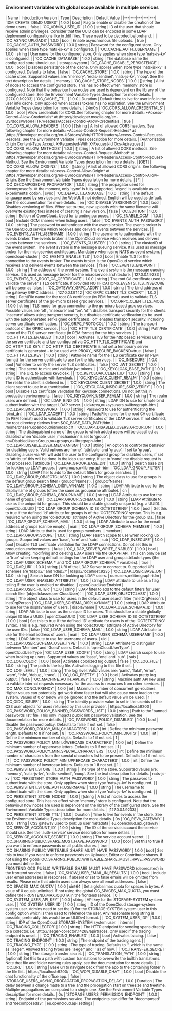 #### Environment variables with global scope available in multiple services

<small>
| Name | Introduction Version | Type | Description | Default Value |
|---|---|---|---|---|
`IDM_CREATE_DEMO_USERS` | 1.0.0 | bool | Flag to enable or disable the creation of the demo users. | false |
`OC_ADMIN_USER_ID` | 1.0.0 | string | ID of the user that should receive admin privileges. Consider that the UUID can be encoded in some LDAP deployment configurations like in .ldif files. These need to be decoded beforehand. |  |
`OC_ASYNC_UPLOADS` | 1.0.0 | bool | Enable asynchronous file uploads. | true |
`OC_CACHE_AUTH_PASSWORD` | 1.0.0 | string | Password for the configured store. Only applies when store type 'nats-js-kv' is configured. |  |
`OC_CACHE_AUTH_USERNAME` | 1.0.0 | string | Username for the configured store. Only applies when store type 'nats-js-kv' is configured. |  |
`OC_CACHE_DATABASE` | 1.0.0 | string | The database name the configured store should use. | storage-system |
`OC_CACHE_DISABLE_PERSISTENCE` | 1.0.0 | bool | Disables persistence of the cache. Only applies when store type 'nats-js-kv' is configured. Defaults to false. | false |
`OC_CACHE_STORE` | 1.0.0 | string | The type of the cache store. Supported values are: 'memory', 'redis-sentinel', 'nats-js-kv', 'noop'. See the text description for details. | memory |
`OC_CACHE_STORE_NODES` | 1.0.0 | []string | A list of nodes to access the configured store. This has no effect when 'memory' store is configured. Note that the behaviour how nodes are used is dependent on the library of the configured store. See the Environment Variable Types description for more details. | [127.0.0.1:9233] |
`OC_CACHE_TTL` | 1.0.0 | Duration | Default time to live for user info in the user info cache. Only applied when access tokens has no expiration. See the Environment Variable Types description for more details. | 24m0s |
`OC_CORS_ALLOW_CREDENTIALS` | 1.0.0 | bool | Allow credentials for CORS.See following chapter for more details: *Access-Control-Allow-Credentials* at \https://developer.mozilla.org/en-US/docs/Web/HTTP/Headers/Access-Control-Allow-Credentials. | true |
`OC_CORS_ALLOW_HEADERS` | 1.0.0 | []string | A list of allowed CORS headers. See following chapter for more details: *Access-Control-Request-Headers* at \https://developer.mozilla.org/en-US/docs/Web/HTTP/Headers/Access-Control-Request-Headers. See the Environment Variable Types description for more details. | [Authorization Origin Content-Type Accept X-Requested-With X-Request-Id Ocs-Apirequest] |
`OC_CORS_ALLOW_METHODS` | 1.0.0 | []string | A list of allowed CORS methods. See following chapter for more details: *Access-Control-Request-Method* at \https://developer.mozilla.org/en-US/docs/Web/HTTP/Headers/Access-Control-Request-Method. See the Environment Variable Types description for more details. | [GET] |
`OC_CORS_ALLOW_ORIGINS` | 1.0.0 | []string | A list of allowed CORS origins. See following chapter for more details: *Access-Control-Allow-Origin* at \https://developer.mozilla.org/en-US/docs/Web/HTTP/Headers/Access-Control-Allow-Origin. See the Environment Variable Types description for more details. | [*] |
`OC_DECOMPOSEDFS_PROPAGATOR` | 1.0.0 | string | The propagator used for decomposedfs. At the moment, only 'sync' is fully supported, 'async' is available as an experimental option. | sync |
`OC_DEFAULT_LANGUAGE` | 1.0.0 | string | The default language used by services and the WebUI. If not defined, English will be used as default. See the documentation for more details. | en |
`OC_DISABLE_VERSIONING` | 1.0.0 | bool | Disables versioning of files. When set to true, new uploads with the same filename will overwrite existing files instead of creating a new version. | false |
`OC_EDITION` | 1.0.0 | string | Edition of OpenCloud. Used for branding purposes. |  |
`OC_ENABLE_OCM` | 1.0.0 | bool | Include OCM sharees when listing users. | false |
`OC_EVENTS_AUTH_PASSWORD` | 1.0.0 | string | The password to authenticate with the events broker. The events broker is the OpenCloud service which receives and delivers events between the services. |  |
`OC_EVENTS_AUTH_USERNAME` | 1.0.0 | string | The username to authenticate with the events broker. The events broker is the OpenCloud service which receives and delivers events between the services. |  |
`OC_EVENTS_CLUSTER` | 1.0.0 | string | The clusterID of the event system. The event system is the message queuing service. It is used as message broker for the microservice architecture. Mandatory when using NATS as event system. | opencloud-cluster |
`OC_EVENTS_ENABLE_TLS` | 1.0.0 | bool | Enable TLS for the connection to the events broker. The events broker is the OpenCloud service which receives and delivers events between the services. | false |
`OC_EVENTS_ENDPOINT` | 1.0.0 | string | The address of the event system. The event system is the message queuing service. It is used as message broker for the microservice architecture. | 127.0.0.1:9233 |
`OC_EVENTS_TLS_ROOT_CA_CERTIFICATE` | 1.0.0 | string | The root CA certificate used to validate the server's TLS certificate. If provided NOTIFICATIONS_EVENTS_TLS_INSECURE will be seen as false. |  |
`OC_GATEWAY_GRPC_ADDR` | 1.0.0 | string | The bind address of the gateway GRPC address. | 127.0.0.1:9142 |
`OC_GRPC_CLIENT_TLS_CACERT` | 1.0.0 | string | Path/File name for the root CA certificate (in PEM format) used to validate TLS server certificates of the go-micro based grpc services. |  |
`OC_GRPC_CLIENT_TLS_MODE` | 1.0.0 | string | TLS mode for grpc connection to the go-micro based grpc services. Possible values are 'off', 'insecure' and 'on'. 'off': disables transport security for the clients. 'insecure' allows using transport security, but disables certificate verification (to be used with the autogenerated self-signed certificates). 'on' enables transport security, including server certificate verification. |  |
`OC_GRPC_PROTOCOL` | 1.0.0 | string | The transport protocol of the GPRC service. | tcp |
`OC_HTTP_TLS_CERTIFICATE` | 1.0.0 | string | Path/File name of the TLS server certificate (in PEM format) for the http services. |  |
`OC_HTTP_TLS_ENABLED` | 1.0.0 | bool | Activates TLS for the http based services using the server certifcate and key configured via OC_HTTP_TLS_CERTIFICATE and OC_HTTP_TLS_KEY. If OC_HTTP_TLS_CERTIFICATE is not set a temporary server certificate is generated - to be used with PROXY_INSECURE_BACKEND=true. | false |
`OC_HTTP_TLS_KEY` | 1.0.0 | string | Path/File name for the TLS certificate key (in PEM format) for the server certificate to use for the http services. |  |
`OC_INSECURE` | 1.0.0 | bool | Whether to verify the server TLS certificates. | false |
`OC_JWT_SECRET` | 1.0.0 | string | The secret to mint and validate jwt tokens. |  |
`OC_KEYCLOAK_BASE_PATH` | 1.0.0 | string | The URL to access keycloak. |  |
`OC_KEYCLOAK_CLIENT_ID` | 1.0.0 | string | The client ID to authenticate with keycloak. |  |
`OC_KEYCLOAK_CLIENT_REALM` | 1.0.0 | string | The realm the client is defined in. |  |
`OC_KEYCLOAK_CLIENT_SECRET` | 1.0.0 | string | The client secret to use in authentication. |  |
`OC_KEYCLOAK_INSECURE_SKIP_VERIFY` | 1.0.0 | bool | Disable TLS certificate validation for Keycloak connections. Do not set this in production environments. | false |
`OC_KEYCLOAK_USER_REALM` | 1.0.0 | string | The realm users are defined. |  |
`OC_LDAP_BIND_DN` | 1.0.0 | string | LDAP DN to use for simple bind authentication with the target LDAP server. | uid=reva,ou=sysusers,o=libregraph-idm |
`OC_LDAP_BIND_PASSWORD` | 1.0.0 | string | Password to use for authenticating the 'bind_dn'. |  |
`OC_LDAP_CACERT` | 1.0.0 | string | Path/File name for the root CA certificate (in PEM format) used to validate TLS server certificates of the LDAP service. If not defined, the root directory derives from $OC_BASE_DATA_PATH/idm. | /home/chaser/.opencloud/idm/ldap.crt |
`OC_LDAP_DISABLED_USERS_GROUP_DN` | 1.0.0 | string | The distinguished name of the group to which added users will be classified as disabled when 'disable_user_mechanism' is set to 'group'. | cn=DisabledUsersGroup,ou=groups,o=libregraph-idm |
`OC_LDAP_DISABLE_USER_MECHANISM` | 1.0.0 | string | An option to control the behavior for disabling users. Valid options are 'none', 'attribute' and 'group'. If set to 'group', disabling a user via API will add the user to the configured group for disabled users, if set to 'attribute' this will be done in the ldap user entry, if set to 'none' the disable request is not processed. | attribute |
`OC_LDAP_GROUP_BASE_DN` | 1.0.0 | string | Search base DN for looking up LDAP groups. | ou=groups,o=libregraph-idm |
`OC_LDAP_GROUP_FILTER` | 1.0.0 | string | LDAP filter to add to the default filters for group searches. |  |
`OC_LDAP_GROUP_OBJECTCLASS` | 1.0.0 | string | The object class to use for groups in the default group search filter ('groupOfNames'). | groupOfNames |
`OC_LDAP_GROUP_SCHEMA_DISPLAYNAME` | 1.0.0 | string | LDAP Attribute to use for the displayname of groups (often the same as groupname attribute). | cn |
`OC_LDAP_GROUP_SCHEMA_GROUPNAME` | 1.0.0 | string | LDAP Attribute to use for the name of groups. | cn |
`OC_LDAP_GROUP_SCHEMA_ID` | 1.0.0 | string | LDAP Attribute to use as the unique id for groups. This should be a stable globally unique id (e.g. a UUID). | openCloudUUID |
`OC_LDAP_GROUP_SCHEMA_ID_IS_OCTETSTRING` | 1.0.0 | bool | Set this to true if the defined 'id' attribute for groups is of the 'OCTETSTRING' syntax. This is e.g. required when using the 'objectGUID' attribute of Active Directory for the group IDs. | false |
`OC_LDAP_GROUP_SCHEMA_MAIL` | 1.0.0 | string | LDAP Attribute to use for the email address of groups (can be empty). | mail |
`OC_LDAP_GROUP_SCHEMA_MEMBER` | 1.0.0 | string | LDAP Attribute that is used for group members. | member |
`OC_LDAP_GROUP_SCOPE` | 1.0.0 | string | LDAP search scope to use when looking up groups. Supported values are 'base', 'one' and 'sub'. | sub |
`OC_LDAP_INSECURE` | 1.0.0 | bool | Disable TLS certificate validation for the LDAP connections. Do not set this in production environments. | false |
`OC_LDAP_SERVER_WRITE_ENABLED` | 1.0.0 | bool | Allow creating, modifying and deleting LDAP users via the GRAPH API. This can only be set to 'true' when keeping default settings for the LDAP user and group attribute types (the 'OC_LDAP_USER_SCHEMA_* and 'OC_LDAP_GROUP_SCHEMA_* variables). | true |
`OC_LDAP_URI` | 1.0.0 | string | URI of the LDAP Server to connect to. Supported URI schemes are 'ldaps://' and 'ldap://' | ldaps://localhost:9235 |
`OC_LDAP_USER_BASE_DN` | 1.0.0 | string | Search base DN for looking up LDAP users. | ou=users,o=libregraph-idm |
`OC_LDAP_USER_ENABLED_ATTRIBUTE` | 1.0.0 | string | LDAP attribute to use as a flag telling if the user is enabled or disabled. | openCloudUserEnabled |
`OC_LDAP_USER_FILTER` | 1.0.0 | string | LDAP filter to add to the default filters for user search like '(objectclass=openCloudUser)'. |  |
`OC_LDAP_USER_OBJECTCLASS` | 1.0.0 | string | The object class to use for users in the default user search filter ('inetOrgPerson'). | inetOrgPerson |
`OC_LDAP_USER_SCHEMA_DISPLAYNAME` | 1.0.0 | string | LDAP Attribute to use for the displayname of users. | displayname |
`OC_LDAP_USER_SCHEMA_ID` | 1.0.0 | string | LDAP Attribute to use as the unique ID for users. This should be a stable globally unique ID like a UUID. | openCloudUUID |
`OC_LDAP_USER_SCHEMA_ID_IS_OCTETSTRING` | 1.0.0 | bool | Set this to true if the defined 'ID' attribute for users is of the 'OCTETSTRING' syntax. This is e.g. required when using the 'objectGUID' attribute of Active Directory for the user IDs. | false |
`OC_LDAP_USER_SCHEMA_MAIL` | 1.0.0 | string | LDAP Attribute to use for the email address of users. | mail |
`OC_LDAP_USER_SCHEMA_USERNAME` | 1.0.0 | string | LDAP Attribute to use for username of users. | uid |
`OC_LDAP_USER_SCHEMA_USER_TYPE` | 1.0.0 | string | LDAP Attribute to distinguish between 'Member' and 'Guest' users. Default is 'openCloudUserType'. | openCloudUserType |
`OC_LDAP_USER_SCOPE` | 1.0.0 | string | LDAP search scope to use when looking up users. Supported values are 'base', 'one' and 'sub'. | sub |
`OC_LOG_COLOR` | 1.0.0 | bool | Activates colorized log output. | false |
`OC_LOG_FILE` | 1.0.0 | string | The path to the log file. Activates logging to this file if set. |  |
`OC_LOG_LEVEL` | 1.0.0 | string | The log level. Valid values are: 'panic', 'fatal', 'error', 'warn', 'info', 'debug', 'trace'. |  |
`OC_LOG_PRETTY` | 1.0.0 | bool | Activates pretty log output. | false |
`OC_MACHINE_AUTH_API_KEY` | 1.0.0 | string | Machine auth API key used to validate internal requests necessary for the access to resources from other services. |  |
`OC_MAX_CONCURRENCY` | 1.0.0 | int | Maximum number of concurrent go-routines. Higher values can potentially get work done faster but will also cause more load on the system. Values of 0 or below will be ignored and the default value will be used. | 1 |
`OC_OIDC_ISSUER` | 1.0.0 | string | The identity provider value to set in the userids of the CS3 user objects for users returned by this user provider. | https://localhost:9200 |
`OC_PASSWORD_POLICY_BANNED_PASSWORDS_LIST` | 1.0.0 | string | Path to the 'banned passwords list' file. This only impacts public link password validation. See the documentation for more details. |  |
`OC_PASSWORD_POLICY_DISABLED` | 1.0.0 | bool | Disable the password policy. Defaults to false if not set. | false |
`OC_PASSWORD_POLICY_MIN_CHARACTERS` | 1.0.0 | int | Define the minimum password length. Defaults to 8 if not set. | 8 |
`OC_PASSWORD_POLICY_MIN_DIGITS` | 1.0.0 | int | Define the minimum number of digits. Defaults to 1 if not set. | 1 |
`OC_PASSWORD_POLICY_MIN_LOWERCASE_CHARACTERS` | 1.0.0 | int | Define the minimum number of uppercase letters. Defaults to 1 if not set. | 1 |
`OC_PASSWORD_POLICY_MIN_SPECIAL_CHARACTERS` | 1.0.0 | int | Define the minimum number of characters from the special characters list to be present. Defaults to 1 if not set. | 1 |
`OC_PASSWORD_POLICY_MIN_UPPERCASE_CHARACTERS` | 1.0.0 | int | Define the minimum number of lowercase letters. Defaults to 1 if not set. | 1 |
`OC_PERSISTENT_STORE` | 1.0.0 | string | The type of the store. Supported values are: 'memory', 'nats-js-kv', 'redis-sentinel', 'noop'. See the text description for details. | nats-js-kv |
`OC_PERSISTENT_STORE_AUTH_PASSWORD` | 1.0.0 | string | The password to authenticate with the store. Only applies when store type 'nats-js-kv' is configured. |  |
`OC_PERSISTENT_STORE_AUTH_USERNAME` | 1.0.0 | string | The username to authenticate with the store. Only applies when store type 'nats-js-kv' is configured. |  |
`OC_PERSISTENT_STORE_NODES` | 1.0.0 | []string | A list of nodes to access the configured store. This has no effect when 'memory' store is configured. Note that the behaviour how nodes are used is dependent on the library of the configured store. See the Environment Variable Types description for more details. | [127.0.0.1:9233] |
`OC_PERSISTENT_STORE_TTL` | 1.0.0 | Duration | Time to live for events in the store. See the Environment Variable Types description for more details. | 0s |
`OC_REVA_GATEWAY` | 1.0.0 | string | CS3 gateway used to look up user metadata | eu.opencloud.api.gateway |
`OC_SERVICE_ACCOUNT_ID` | 1.0.0 | string | The ID of the service account the service should use. See the 'auth-service' service description for more details. |  |
`OC_SERVICE_ACCOUNT_SECRET` | 1.0.0 | string | The service account secret. |  |
`OC_SHARING_PUBLIC_SHARE_MUST_HAVE_PASSWORD` | 1.0.0 | bool | Set this to true if you want to enforce passwords on all public shares. | true |
`OC_SHARING_PUBLIC_WRITEABLE_SHARE_MUST_HAVE_PASSWORD` | 1.0.0 | bool | Set this to true if you want to enforce passwords on Uploader, Editor or Contributor shares. If not using the global OC_SHARING_PUBLIC_WRITEABLE_SHARE_MUST_HAVE_PASSWORD, you must define the FRONTEND_OCS_PUBLIC_WRITEABLE_SHARE_MUST_HAVE_PASSWORD (deprecated) in the frontend service. | false |
`OC_SHOW_USER_EMAIL_IN_RESULTS` | 1.0.0 | bool | Include user email addresses in responses. If absent or set to false emails will be omitted from results. Please note that admin users can always see all email addresses. | false |
`OC_SPACES_MAX_QUOTA` | 1.0.0 | uint64 | Set a global max quota for spaces in bytes. A value of 0 equals unlimited. If not using the global OC_SPACES_MAX_QUOTA, you must define the FRONTEND_MAX_QUOTA in the frontend service. | 0 |
`OC_SYSTEM_USER_API_KEY` | 1.0.0 | string | API key for the STORAGE-SYSTEM system user. |  |
`OC_SYSTEM_USER_ID` | 1.0.0 | string | ID of the OpenCloud storage-system system user. Admins need to set the ID for the STORAGE-SYSTEM system user in this config option which is then used to reference the user. Any reasonable long string is possible, preferably this would be an UUIDv4 format. |  |
`OC_SYSTEM_USER_IDP` | 1.0.0 | string | IDP of the OpenCloud STORAGE-SYSTEM system user. | internal |
`OC_TRACING_COLLECTOR` | 1.0.0 | string | The HTTP endpoint for sending spans directly to a collector, i.e. \http://jaeger-collector:14268/api/traces. Only used if the tracing endpoint is unset. |  |
`OC_TRACING_ENABLED` | 1.0.0 | bool | Activates tracing. | false |
`OC_TRACING_ENDPOINT` | 1.0.0 | string | The endpoint of the tracing agent. |  |
`OC_TRACING_TYPE` | 1.0.0 | string | The type of tracing. Defaults to '', which is the same as 'jaeger'. Allowed tracing types are 'jaeger' and '' as of now. |  |
`OC_TRANSFER_SECRET` | 1.0.0 | string | The storage transfer secret. |  |
`OC_TRANSLATION_PATH` | 1.0.0 | string | (optional) Set this to a path with custom translations to overwrite the builtin translations. Note that file and folder naming rules apply, see the documentation for more details. |  |
`OC_URL` | 1.0.0 | string | Base url to navigate back from the app to the containing folder in the file list. | https://localhost:9200/ |
`OC_WOPI_DISABLE_CHAT` | 1.0.0 | bool | Disable the chat functionality of the office app. | false |
`STORAGE_USERS_ASYNC_PROPAGATOR_PROPAGATION_DELAY` | 1.0.0 | Duration | The delay between a change made to a tree and the propagation start on treesize and treetime. Multiple propagations are computed to a single one. See the Environment Variable Types description for more details. | 0s |
`STORAGE_USERS_PERMISSION_ENDPOINT` | 1.0.0 | string | Endpoint of the permissions service. The endpoints can differ for 'decomposed' and 'decomposeds3'. | eu.opencloud.api.settings |
</small>
